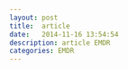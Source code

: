 ```yaml
---
layout: post
title:  article
date:   2014-11-16 13:54:54
description: article EMDR
categories: EMDR
---
```



